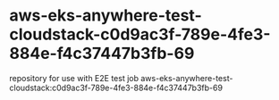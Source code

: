 # aws-eks-anywhere-test-cloudstack-c0d9ac3f-789e-4fe3-884e-f4c37447b3fb-69
repository for use with E2E test job aws-eks-anywhere-test-cloudstack:c0d9ac3f-789e-4fe3-884e-f4c37447b3fb-69
